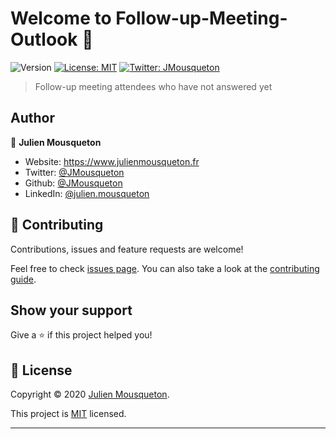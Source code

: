 # Welcome to Follow-up-Meeting-Outlook 👋
![Version](https://img.shields.io/badge/version-1.0-blue.svg?cacheSeconds=2592000)
[![License: MIT](https://img.shields.io/badge/License-MIT-yellow.svg)](https://github.com/JMousqueton/Follow-up-Meeting-Outlook/blob/master/LICENSE)
[![Twitter: JMousqueton](https://img.shields.io/twitter/follow/JMousqueton.svg?style=social)](https://twitter.com/JMousqueton)

> Follow-up meeting attendees who have not answered yet

## Author

👤 **Julien Mousqueton**

* Website: https://www.julienmousqueton.fr
* Twitter: [@JMousqueton](https://twitter.com/JMousqueton)
* Github: [@JMousqueton](https://github.com/JMousqueton)
* LinkedIn: [@julien.mousqueton](https://linkedin.com/in/julien.mousqueton)

## 🤝 Contributing

Contributions, issues and feature requests are welcome!

Feel free to check [issues page](https://github.com/JMousqueton/Follow-up-Meeting-Outlook/issues). You can also take a look at the [contributing guide](https://github.com/JMousqueton/Follow-up-Meeting-Outlook/graphs/contributors).

## Show your support

Give a ⭐️ if this project helped you!


## 📝 License

Copyright © 2020 [Julien Mousqueton](https://github.com/JMousqueton).

This project is [MIT](https://github.com/JMousqueton/Follow-up-Meeting-Outlook/blob/master/LICENSE) licensed.

***
